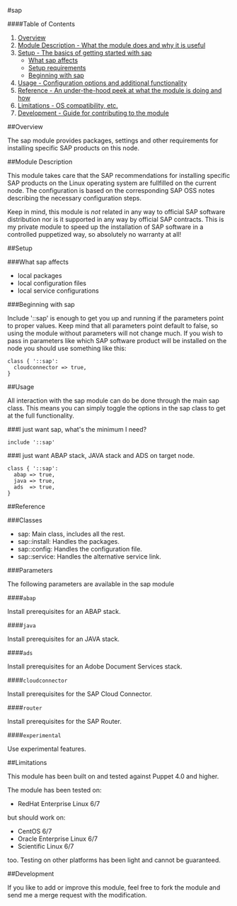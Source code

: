 #sap

####Table of Contents

1. [Overview](#overview)
2. [Module Description - What the module does and why it is useful](#module-description)
3. [Setup - The basics of getting started with sap](#setup)
    * [What sap affects](#what-sap-affects)
    * [Setup requirements](#setup-requirements)
    * [Beginning with sap](#beginning-with-sap)
4. [Usage - Configuration options and additional functionality](#usage)
5. [Reference - An under-the-hood peek at what the module is doing and how](#reference)
5. [Limitations - OS compatibility, etc.](#limitations)
6. [Development - Guide for contributing to the module](#development)


##Overview

The sap module provides packages, settings and other requirements for installing
specific SAP products on this node.

##Module Description

This module takes care that the SAP recommendations for installing specific SAP
products on the Linux operating system are fullfilled on the current node. The
configuration is based on the corresponding SAP OSS notes describing the necessary
configuration steps.

Keep in mind, this module is _not_ related in any way to official SAP software
distribution nor is it supported in any way by official SAP contracts. This is
my private module to speed up the installation of SAP software in a controlled
puppetized way, so absolutely no warranty at all!


##Setup

###What sap affects

* local packages
* local configuration files
* local service configurations

###Beginning with sap

Include '::sap' is enough to get you up and running if the parameters point to
proper values. Keep mind that all parameters point default to false, so using the
module without parameters will not change much. If you wish to pass in parameters
like which SAP software product will be installed on the node you should use
something like this:

```puppet
class { '::sap':
  cloudconnector => true,
}
```


##Usage

All interaction with the sap module can do be done through the main sap class.
This means you can simply toggle the options in the sap class to get at the full
functionality.

###I just want sap, what's the minimum I need?

```puppet
include '::sap'
```

###I just want ABAP stack, JAVA stack and ADS on target node.

```puppet
class { '::sap':
  abap => true,
  java => true,
  ads  => true,
}
```


##Reference

###Classes

* sap: Main class, includes all the rest.
* sap::install: Handles the packages.
* sap::config: Handles the configuration file.
* sap::service: Handles the alternative service link.

###Parameters

The following parameters are available in the sap module

####`abap`

Install prerequisites for an ABAP stack.

####`java`

Install prerequisites for an JAVA stack.

####`ads`

Install prerequisites for an Adobe Document Services stack.

####`cloudconnector`

Install prerequisites for the SAP Cloud Connector.

####`router`

Install prerequisites for the SAP Router.

####`experimental`

Use experimental features.


##Limitations

This module has been built on and tested against Puppet 4.0 and higher.

The module has been tested on:

* RedHat Enterprise Linux 6/7

but should work on:

* CentOS 6/7
* Oracle Enterprise Linux 6/7
* Scientific Linux 6/7

too. Testing on other platforms has been light and cannot be guaranteed.


##Development

If you like to add or improve this module, feel free to fork the module and send
me a merge request with the modification.
